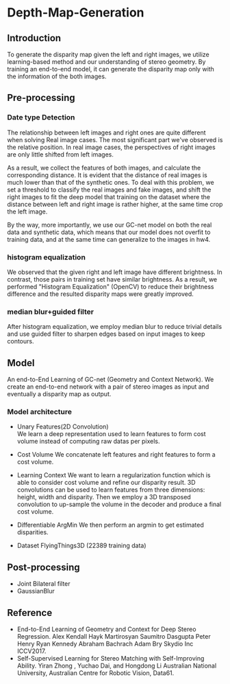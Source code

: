 # Depth-Map-Generation

## Introduction
To generate the disparity map given the left and right images, we utilize
learning-based method and our understanding of stereo geometry. By training
an end-to-end model, it can generate the disparity map only with the
information of the both images.

## Pre-processing


### Date type Detection
The relationship between left images and right ones are quite different when solving Real image cases. The most significant part we've observed is the relative position. In real image cases, the perspectives of right images are only little shifted from left images.

As a result, we collect the features of both images, and calculate the corresponding distance. It is evident that the distance of real images is much lower than that of the synthetic ones. To deal with this problem, we set a threshold to classify the real images and fake images, and shift the right images to fit the deep model that training on the dataset where the distance between left and right image is rather higher, at the same time crop the left image.

By the way, more importantly, we use our GC-net model on both the real data and synthetic data, which means that our model does not overfit to training data, and at the same time can generalize to the images in hw4.

### histogram equalization

We observed that the given right and left image have different brightness. In contrast, those pairs in training set have similar brightness. As a result, we performed "Histogram Equalization" (OpenCV) to reduce their brightness difference and the resulted disparity maps were greatly improved.

### median blur+guided filter

After histogram equalization, we employ median blur to reduce trivial details and use guided filter to sharpen edges based on input images to keep contours.

## Model

An end-to-End Learning of GC-net (Geometry and Context Network). We create an end-to-end network with a pair of stereo images as input and eventually a disparity map as output.

### Model architecture
* Unary Features(2D Convolution)<br /> We learn a deep representation used to learn features to form cost volume instead of computing raw datas per pixels.

* Cost Volume
We concatenate left features and right features to form a cost volume.

* Learning Context
We want to learn a regularization function which is able to consider cost volume and refine our disparity result. 3D convolutions can be used to learn features from three dimensions: height, width and disparity. Then we employ a 3D transposed convolution to up-sample the volume in the decoder and produce a final cost volume.

* Differentiable ArgMin
We then perform an argmin to get estimated disparities.

* Dataset
FlyingThings3D (22389 training data)

## Post-processing
* Joint Bilateral filter
* GaussianBlur

## Reference

* End-to-End Learning of Geometry and Context for Deep Stereo Regression. Alex Kendall Hayk Martirosyan Saumitro Dasgupta Peter Henry Ryan Kennedy Abraham Bachrach Adam Bry Skydio Inc ICCV2017.
* Self-Supervised Learning for Stereo Matching with Self-Improving Ability. Yiran Zhong , Yuchao Dai, and Hongdong Li Australian National University, Australian Centre for Robotic Vision, Data61.

